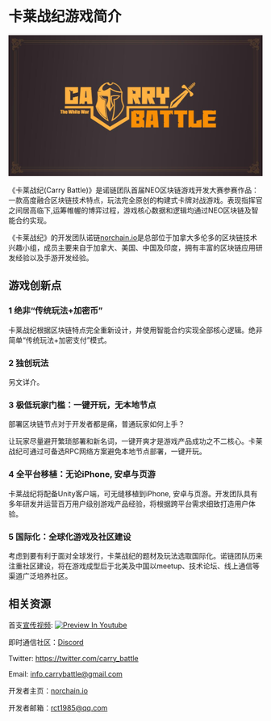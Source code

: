 # 卡莱战纪游戏简介



![Logo](pics/Logo.jpg)

《卡莱战纪(Carry Battle)》是诺链团队首届NEO区块链游戏开发大赛参赛作品：一款高度融合区块链技术特点，玩法完全原创的构建式卡牌对战游戏。表现指挥官之间居高临下,运筹帷幄的博弈过程，游戏核心数据和逻辑均通过NEO区块链及智能合约实现。

《卡莱战纪》的开发团队诺链[norchain.io](norchain.io)是总部位于加拿大多伦多的区块链技术兴趣小组，成员主要来自于加拿大、美国、中国及印度，拥有丰富的区块链应用研发经验以及手游开发经验。

## 游戏创新点

### 1 绝非“传统玩法+加密币” 

卡莱战纪根据区块链特点完全重新设计，并使用智能合约实现全部核心逻辑。绝非简单“传统玩法+加密支付”模式。

### 2 独创玩法

另文详介。

### 3 极低玩家门槛：一键开玩，无本地节点 

部署区块链节点对于开发者都是痛，普通玩家如何上手？

让玩家尽量避开繁琐部署和新名词，一键开爽才是游戏产品成功之不二核心。卡莱战纪可通过可备选RPC网络方案避免本地节点部署，一键开玩。

### 4 全平台移植：无论iPhone, 安卓与页游 

卡莱战纪将配备Unity客户端，可无缝移植到iPhone, 安卓与页游。开发团队具有多年研发并运营百万用户级别游戏产品经验，将根据跨平台需求细致打造用户体验。

### 5 国际化：全球化游戏及社区建设

考虑到要有利于面对全球发行，卡莱战纪的题材及玩法选取国际化。诺链团队历来注重社区建设，将在游戏成型后于北美及中国以meetup、技术论坛、线上通信等渠道广泛培养社区。

## 相关资源

首支[宣传视频](https://youtu.be/PdRJCIeihiY):
[![Preview In Youtube](http://www.imageurl.ir/images/68301098834895736863.png)](https://youtu.be/PdRJCIeihiY)

即时通信社区：[Discord](<https://discord.gg/pKQyyrP> )

Twitter: https://twitter.com/carry_battle

Email: info.carrybattle@gmail.com

开发者主页：[norchain.io](norchain.io)

开发者邮箱：rct1985@qq.com
